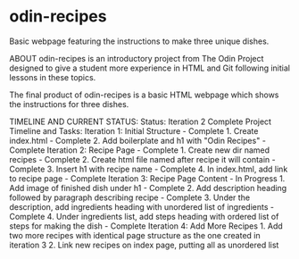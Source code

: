 # odin-recipes
Basic webpage featuring the instructions to make three unique dishes.

ABOUT
odin-recipes is an introductory project from The Odin Project designed to give a student more experience in HTML and Git following initial lessons in these topics.

The final product of odin-recipes is a basic HTML webpage which shows the instructions for three dishes.

TIMELINE AND CURRENT STATUS:
Status: Iteration 2 Complete
Project Timeline and Tasks:
  Iteration 1: Initial Structure - Complete
    1. Create index.html - Complete
    2. Add boilerplate and h1 with "Odin Recipes" - Complete
  Iteration 2: Recipe Page - Complete
    1. Create new dir named recipes - Complete
    2. Create html file named after recipe it will contain - Complete
    3. Insert h1 with recipe name - Complete
    4. In index.html, add link to recipe page - Complete
  Iteration 3: Recipe Page Content - In Progress 
    1. Add image of finished dish under h1 - Complete
    2. Add description heading followed by paragraph describing recipe - Complete
    3. Under the description, add ingredients heading with unordered list of ingredients - Complete
    4. Under ingredients list, add steps heading with ordered list of steps for making the dish - Complete
  Iteration 4: Add More Recipes
    1. Add two more recipes with identical page structure as the one created in iteration 3
    2. Link new recipes on index page, putting all as unordered list